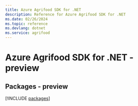 ```yaml
---
title: Azure Agrifood SDK for .NET
description: Reference for Azure Agrifood SDK for .NET
ms.date: 02/26/2024
ms.topic: reference
ms.devlang: dotnet
ms.service: agrifood
---
```

# Azure Agrifood SDK for .NET - preview
## Packages - preview
[!INCLUDE [packages](agrifood-index.md)]